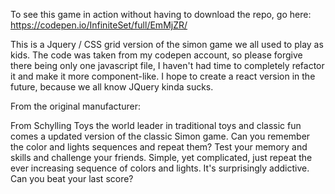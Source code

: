To see this game in action without having to download the repo, go here: https://codepen.io/InfiniteSet/full/EmMjZR/

This is a Jquery / CSS grid version of the simon game we all used to play as kids.  The code was taken from my codepen account, so please forgive there being only one javascript file, I haven't had time to completely refactor it and make it more component-like.  I hope to create a react version in the future, because we all know JQuery kinda sucks.

From the original manufacturer:

From Schylling Toys the world leader in traditional toys and classic fun comes a updated version of the classic Simon game. Can you remember the color and lights sequences and repeat them? Test your memory and skills and challenge your friends. Simple, yet complicated, just repeat the ever increasing sequence of colors and lights. It's surprisingly addictive. Can you beat your last score? 

